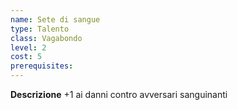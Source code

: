 ```yaml
---
name: Sete di sangue
type: Talento
class: Vagabondo
level: 2
cost: 5
prerequisites: 
---
```


**Descrizione**
+1 ai danni contro avversari sanguinanti